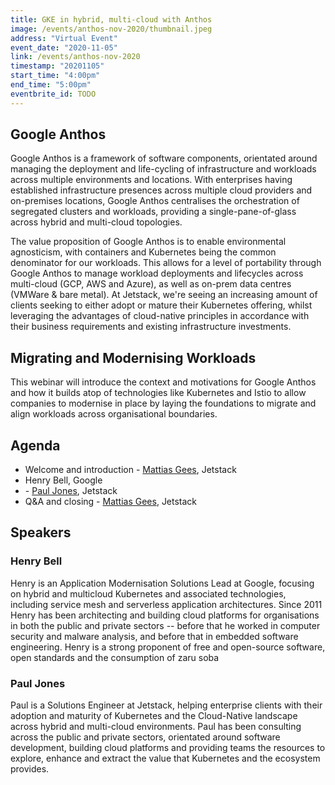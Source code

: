 ```yaml
---
title: GKE in hybrid, multi-cloud with Anthos
image: /events/anthos-nov-2020/thumbnail.jpeg
address: "Virtual Event"
event_date: "2020-11-05"
link: /events/anthos-nov-2020
timestamp: "20201105"
start_time: "4:00pm"
end_time: "5:00pm"
eventbrite_id: TODO
---
```


## Google Anthos

Google Anthos is a framework of software components, orientated around managing the deployment and life-cycling of infrastructure and workloads across multiple environments and locations. With enterprises having established infrastructure presences across multiple cloud providers and on-premises locations, Google Anthos centralises the orchestration of segregated clusters and workloads, providing a single-pane-of-glass across hybrid and multi-cloud topologies.

The value proposition of Google Anthos is to enable environmental agnosticism, with containers and Kubernetes being the common denominator for our workloads. This allows for a level of portability through Google Anthos to manage workload deployments and lifecycles across multi-cloud (GCP, AWS and Azure), as well as on-prem data centres (VMWare & bare metal).
At Jetstack, we're seeing an increasing amount of clients seeking to either adopt or mature their Kubernetes offering, whilst leveraging the advantages of cloud-native principles in accordance with their business requirements and existing infrastructure investments.

## Migrating and Modernising Workloads

This webinar will introduce the context and motivations for Google Anthos and how it builds atop of technologies like Kubernetes and Istio to allow companies to modernise in place by laying the foundations to migrate and align workloads across organisational boundaries.

## Agenda

- Welcome and introduction - [Mattias Gees](https://www.jetstack.io/about/mattiasgees/), Jetstack
- <ADD TALK FOCUS> Henry Bell, Google
- <ADD TALK FOCUS> - [Paul Jones](https://www.jetstack.io/about/pauljons/), Jetstack
- Q&A and closing - [Mattias Gees](https://www.jetstack.io/about/mattiasgees/), Jetstack

## Speakers

### Henry Bell

Henry is an Application Modernisation Solutions Lead at Google, focusing on hybrid and multicloud Kubernetes and associated technologies, including service mesh and serverless application architectures. Since 2011 Henry has been architecting and building cloud platforms for organisations in both the public and private sectors -- before that he worked in computer security and malware analysis, and before that in embedded software engineering. Henry is a strong proponent of free and open-source software, open standards and the consumption of zaru soba

### Paul Jones

Paul is a Solutions Engineer at Jetstack, helping enterprise clients with their adoption and maturity of Kubernetes and the Cloud-Native landscape across hybrid and multi-cloud environments.
Paul has been consulting across the public and private sectors, orientated around software development, building cloud platforms and providing teams the resources
to explore, enhance and extract the value that Kubernetes and the ecosystem provides.

